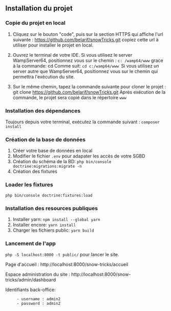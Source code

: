 ## Installation du projet

### Copie du projet en local

1. Cliquez sur le bouton "code", puis sur la section HTTPS qui affiche l'url
   suivante : https://github.com/belarif/snowTricks.git copiez cette url à utiliser pour installer le projet en local.

2. Ouvrez le terminal de votre IDE. Si vous utilisez le server WampServer64, positionnez vous sur le chemin : `c:
/wamp64/www` grace à la commande: cd Comme suit: `cd c:/wamp64/www `Si vous utilisez un server autre que
   WampServer64, positionnez vous sur le chemin qui permettra l'exécution du site.

3. Sur le même chemin, tapez la commande suivante pour cloner le projet : git
   clone https://github.com/belarif/snowTricks.git Après exécution de la commande, le projet sera copié dans le répertoire `www`

### Installation des dépendances

Toujours depuis votre terminal, exécutez la commande suivant : `composer install`

### Création de la base de données

1. Créer votre base de données en local
2. Modifier le fichier `.env` pour adapater les accès de votre SGBD
3. Création du schéma de la BD: `php bin/console doctrine:migrations:migrate -n`
4. Création des fixtures

### Loader les fixtures

`php bin/console doctrine:fixtures:load`

### Installation des resources publiques

1. Installer yarn: `npm install --global yarn`
2. Installer encore: `yarn install`
3. Charger les fichiers public: `yarn build`

### Lancement de l'app

`php -S localhost:8000 -t public/` pour lancer le site.

Page d'accueil : http://localhost:8000/snow-tricks/accueil

Espace administration du site : http://localhost:8000/snow-tricks/admin/dashboard

Identifiants back-office:

         - username : admin2
         - password : admin2
